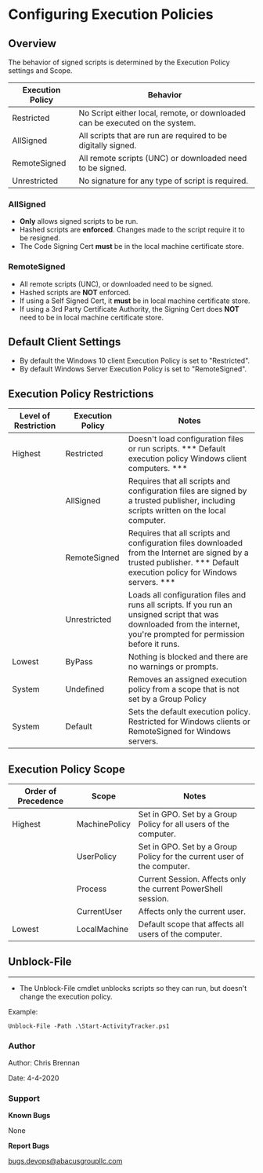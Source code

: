 # Configuring Execution Policies


## Overview
The behavior of signed scripts is determined by the Execution Policy settings and Scope.

| Execution Policy | Behavior                                                                     |   
| ---------------- |------------------------------------------------------------------------------|
| Restricted       | No Script either local, remote, or downloaded can be executed on the system. |
| AllSigned        | All scripts that are run are required to be digitally signed.                |
| RemoteSigned     | All remote scripts (UNC) or downloaded need to be signed.                    |
| Unrestricted     | No signature for any type of script is required.                             |

### AllSigned
- **Only** allows signed scripts to be run.
- Hashed scripts are **enforced**. Changes made to the script require it to be resigned.
- The Code Signing Cert **must** be in the local machine certificate store.

### RemoteSigned
- All remote scripts (UNC), or downloaded need to be signed.
- Hashed scripts are **NOT** enforced.
- If using a Self Signed Cert, it **must** be in local machine certificate store.
- If using a 3rd Party Certificate Authority, the Signing Cert does **NOT** need to be in local machine certificate store. 




## Default Client Settings   

- By default the Windows 10 client Execution Policy is set to "Restricted".
- By default Windows Server Execution Policy is set to "RemoteSigned".


## Execution Policy Restrictions

| Level of Restriction  | Execution Policy | Notes   
| --------------------- | ---------------- | -----   
| Highest               | Restricted       | Doesn't load configuration files or run scripts.  *** Default execution policy Windows client computers. ***  
|                       | AllSigned        | Requires that all scripts and configuration files are signed by a trusted publisher, including scripts written on the local computer. 
|                       | RemoteSigned     | Requires that all scripts and configuration files downloaded from the Internet are signed by a trusted publisher. *** Default execution policy for Windows servers. *** 
|                       | Unrestricted     | Loads all configuration files and runs all scripts. If you run an unsigned script that was downloaded from the internet, you're prompted for permission before it runs. 
|Lowest                 | ByPass           | Nothing is blocked and there are no warnings or prompts. 
|System                 | Undefined        | Removes an assigned execution policy from a scope that is not set by a Group Policy 
|System                 | Default          | Sets the default execution policy. Restricted for Windows clients or RemoteSigned for Windows servers.


## Execution Policy Scope

| Order of Precedence | Scope           | Notes                                                                   |
| ------------------- | --------------- | ----------------------------------------------------------------------- |
| Highest             | MachinePolicy   | Set in GPO. Set by a Group Policy for all users of the computer.        |
|                     | UserPolicy      | Set in GPO. Set by a Group Policy for the current user of the computer. |
|                     | Process         | Current Session. Affects only the current PowerShell session.           |
|                     | CurrentUser     | Affects only the current user.                                          |
| Lowest              | LocalMachine    | Default scope that affects all users of the computer.                   |
  


## Unblock-File
---
- The Unblock-File cmdlet unblocks scripts so they can run, but doesn't change the execution policy.

Example:
~~~
Unblock-File -Path .\Start-ActivityTracker.ps1 
~~~

### Author ###
Author: Chris Brennan

Date: 4-4-2020

### Support ###
**Known Bugs**

None

**Report Bugs**

bugs.devops@abacusgroupllc.com


